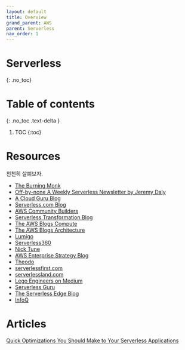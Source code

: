 ```yaml
---
layout: default
title: Overview
grand_parent: AWS
parent: Serverless
nav_order: 1
---
```



# Serverless
{: .no_toc}

# Table of contents
{: .no_toc .text-delta }

1. TOC 
{:toc}


# Resources

천천히 살펴보자.

- [The Burning Monk](https://theburningmonk.com/)
- [Off-by-none A Weekly Serverless Newsletter by Jeremy Daly](https://offbynone.io/)
- [A Cloud Guru Blog](https://acloudguru.com/blog)
- [Serverless.com Blog](https://www.serverless.com/blog)
- [AWS Community Builders](https://dev.to/aws-builders)
- [Serverless Transformation Blog](https://medium.com/serverless-transformation)
- [The AWS Blogs Compute](https://aws.amazon.com/blogs/compute/)
- [The AWS Blogs Architecture](https://aws.amazon.com/blogs/architecture/)
- [Lumigo](https://lumigo.io/blog/)
- [Serverless360](https://www.serverless360.com/blog)
- [Nick Tune](https://medium.com/nick-tune-tech-strategy-blog)
- [AWS Enterprise Strategy Blog](https://aws.amazon.com/blogs/enterprise-strategy/)
- [Theodo](https://blog.theodo.com/)
- [serverlessfirst.com](https://serverlessfirst.com/articles/)
- [serverlessland.com](https://serverlessland.com/blog)
- [Lego Engineers on Medium](https://medium.com/lego-engineering)
- [Serverless Guru](https://www.serverlessguru.com/blog)
- [The Serverless Edge Blog](https://theserverlessedge.com/)
- [InfoQ](https://www.infoq.com/serverless/)


# Articles
[Quick Optimizations You Should Make to Your Serverless Applications](https://www.readysetcloud.io/blog/allen.helton/quick-optimizations-for-your-serverless-applications/)

